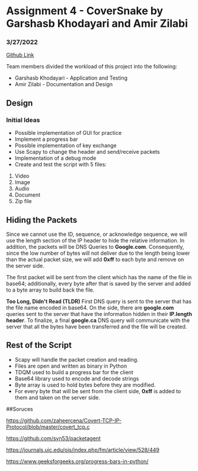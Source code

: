 # Assignment 4 - CoverSnake by Garshasb Khodayari and Amir Zilabi
### 3/27/2022
[Github Link](https://github.com/d0ntblink/covertsnake)

Team members divided the workload of this project into the following:

- Garshasb Khodayari - Application and Testing
- Amir Zilabi - Documentation and Design

## Design

### Initial Ideas

- Possible implementation of GUI for practice
- Implement a progress bar
- Possible implementation of key exchange
- Use Scapy to change the header and send/receive packets
- Implementation of a debug mode
- Create and test the script with 5 files:

1. Video
2. Image
3. Audio
4. Document
5. Zip file

## Hiding the Packets

Since we cannot use the ID, sequence, or acknowledge sequence, we will use the length section of the IP header to hide the relative information. In addition, the packets will be DNS Queries to **Google.com**. Consequently, since the low number of bytes will not deliver due to the length being lower than the actual packet size, we will add **0xff** to each byte and remove on the server side.

The first packet will be sent from the client which has the name of the file in base64; additionally, every byte after that is saved by the server and added to a byte array to build back the file.

**Too Long, Didn't Read (TLDR)** First DNS query is sent to the server that has the file name encoded in base64. On the side, there are **google.com** queries sent to the server that have the information hidden in their **IP.length header**. To finalize, a final **google.ca** DNS query will communicate with the server that all the bytes have been transferred and the file will be created.

## Rest of the Script

- Scapy will handle the packet creation and reading.
- Files are open and written as binary in Python
- TDQM used to build a progress bar for the client
- Base64 library used to encode and decode strings
- Byte array is used to hold bytes before they are modified.
- For every byte that will be sent from the client side, **0xff** is added to them and taken on the server side.

##Soruces

https://github.com/zaheercena/Covert-TCP-IP-Protocol/blob/master/covert_tcp.c

https://github.com/syn53/packetagent

https://journals.uic.edu/ojs/index.php/fm/article/view/528/449

https://www.geeksforgeeks.org/progress-bars-in-python/
